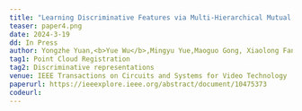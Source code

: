 ```yaml
---
title: "Learning Discriminative Features via Multi-Hierarchical Mutual Information for Unsupervised Point Cloud Registration" 
teaser: paper4.png
date: 2024-3-19
dd: In Press
author: Yongzhe Yuan,<b>Yue Wu</b>,Mingyu Yue,Maoguo Gong, Xiaolong Fan, Wenping Ma, Qiguang Miao
tag1: Point Cloud Registration
tag2: Discriminative representations 
venue: IEEE Transactions on Circuits and Systems for Video Technology
paperurl: https://ieeexplore.ieee.org/abstract/document/10475373
codeurl: 
---
```


